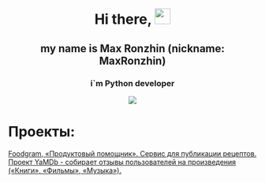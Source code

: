 <h1 align="center">Hi there, </a> 
<img src="https://github.com/blackcater/blackcater/raw/main/images/Hi.gif" height="32"/></h1>
<h2 align="center">my name is Max Ronzhin (nickname: MaxRonzhin)</a> </h2>
<h3 align="center">i`m Python developer</a> </h3>
<p align="center">
  <img src="https://readme-typing-svg.herokuapp.com/?lines=Thanks+for+coming!&center=true&width=380&height=50">
</p>


# Проекты:
<a href="https://github.com/MaxRonzhin/foodgram-project-react">
Foodgram, «Продуктовый помощник». Сервис для публикации рецептов.
</a>
<a href="https://github.com/MaxRonzhin/yamdb_final">
  Проект YaMDb - собирает отзывы пользователей на произведения («Книги», «Фильмы», «Музыка»).
</a>

<!-- [![Readme Card](https://github-readme-stats.vercel.app/api/pin/?username=MaxRonzhin&repo=foodgram-project-react)](https://github.com/MaxRonzhin/foodgram-project-react)
[![Readme Card](https://github-readme-stats.vercel.app/api/pin/?username=MaxRonzhin&repo=yamdb_final)](https://github.com/MaxRonzhin/yamdb_final)
 -->

<!--
**MaxRonzhin/MaxRonzhin** is a ✨ _special_ ✨ repository because its `README.md` (this file) appears on your GitHub profile.

Here are some ideas to get you started:

- 🔭 I’m currently working on ...
- 🌱 I’m currently learning ...
- 👯 I’m looking to collaborate on ...
- 🤔 I’m looking for help with ...
- 💬 Ask me about ...
- 📫 How to reach me: ...
- 😄 Pronouns: ...
- ⚡ Fun fact: ...
-->
